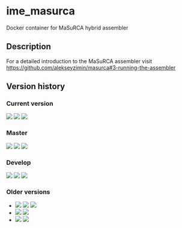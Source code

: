 # ime_masurca
Docker container for MaSuRCA hybrid assembler

## Description

For a detailed introduction to the MaSuRCA assembler visit https://github.com/alekseyzimin/masurca#3-running-the-assembler

## Version history
### Current version
[![](https://images.microbadger.com/badges/version/greatfireball/ime_masurca:3.2.7.svg)](https://microbadger.com/images/greatfireball/ime_masurca:3.2.7 "Get your own version badge on microbadger.com")
[![](https://images.microbadger.com/badges/image/greatfireball/ime_masurca:3.2.7.svg)](https://microbadger.com/images/greatfireball/ime_masurca:3.2.7 "Get your own image badge on microbadger.com")
[![](https://images.microbadger.com/badges/commit/greatfireball/ime_masurca:3.2.7.svg)](https://microbadger.com/images/greatfireball/ime_masurca:3.2.7 "Get your own commit badge on microbadger.com")
### Master
[![](https://images.microbadger.com/badges/version/greatfireball/ime_masurca:master.svg)](https://microbadger.com/images/greatfireball/ime_masurca:master "Get your own version badge on microbadger.com")
[![](https://images.microbadger.com/badges/image/greatfireball/ime_masurca:master.svg)](https://microbadger.com/images/greatfireball/ime_masurca:master "Get your own image badge on microbadger.com")
[![](https://images.microbadger.com/badges/commit/greatfireball/ime_masurca:master.svg)](https://microbadger.com/images/greatfireball/ime_masurca:master "Get your own commit badge on microbadger.com")
### Develop
[![](https://images.microbadger.com/badges/version/greatfireball/ime_masurca:develop.svg)](https://microbadger.com/images/greatfireball/ime_masurca:develop "Get your own version badge on microbadger.com")
[![](https://images.microbadger.com/badges/image/greatfireball/ime_masurca:develop.svg)](https://microbadger.com/images/greatfireball/ime_masurca:develop "Get your own image badge on microbadger.com")
[![](https://images.microbadger.com/badges/commit/greatfireball/ime_masurca:develop.svg)](https://microbadger.com/images/greatfireball/ime_masurca:develop "Get your own commit badge on microbadger.com")
### Older versions
- [![](https://images.microbadger.com/badges/version/greatfireball/ime_masurca:3.2.6.svg)](https://microbadger.com/images/greatfireball/ime_masurca:3.2.6 "Get your own version badge on microbadger.com")
[![](https://images.microbadger.com/badges/image/greatfireball/ime_masurca:3.2.6.svg)](https://microbadger.com/images/greatfireball/ime_masurca:3.2.6 "Get your own image badge on microbadger.com")
[![](https://images.microbadger.com/badges/commit/greatfireball/ime_masurca:3.2.6.svg)](https://microbadger.com/images/greatfireball/ime_masurca:3.2.6 "Get your own commit badge on microbadger.com")
- [![](https://images.microbadger.com/badges/version/greatfireball/ime_masurca:3.2.4.svg)](https://microbadger.com/images/greatfireball/ime_masurca:3.2.4 "Get your own version badge on microbadger.com")
[![](https://images.microbadger.com/badges/image/greatfireball/ime_masurca:3.2.4.svg)](https://microbadger.com/images/greatfireball/ime_masurca:3.2.4 "Get your own image badge on microbadger.com")
- [![](https://images.microbadger.com/badges/version/greatfireball/ime_masurca:3.2.3.svg)](https://microbadger.com/images/greatfireball/ime_masurca:3.2.3 "Get your own version badge on microbadger.com")
[![](https://images.microbadger.com/badges/image/greatfireball/ime_masurca:3.2.3.svg)](https://microbadger.com/images/greatfireball/ime_masurca:3.2.3 "Get your own image badge on microbadger.com")
